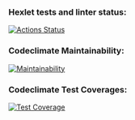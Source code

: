 ### Hexlet tests and linter status:
[![Actions Status](https://github.com/pakchuk/python-project-lvl1/workflows/hexlet-check/badge.svg)](https://github.com/pakchuk/python-project-lvl1/actions)

### Codeclimate Maintainability:
[![Maintainability](https://api.codeclimate.com/v1/badges/a99a88d28ad37a79dbf6/maintainability)](https://codeclimate.com/github/codeclimate/codeclimate/maintainability)

### Codeclimate Test Coverages:
[![Test Coverage](https://api.codeclimate.com/v1/badges/a99a88d28ad37a79dbf6/test_coverage)](https://codeclimate.com/github/codeclimate/codeclimate/test_coverage)